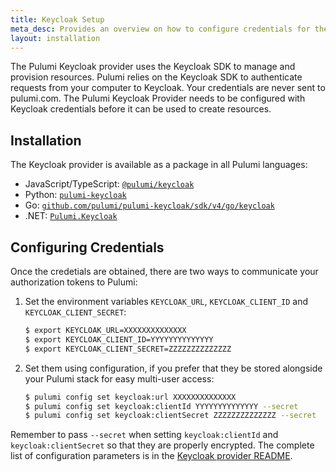 ```yaml
---
title: Keycloak Setup
meta_desc: Provides an overview on how to configure credentials for the Pulumi Keycloak Provider.
layout: installation
---
```


The Pulumi Keycloak provider uses the Keycloak SDK to manage and provision resources.
Pulumi relies on the Keycloak SDK to authenticate requests from your computer to Keycloak. Your credentials are never sent
to pulumi.com.
The Pulumi Keycloak Provider needs to be configured with Keycloak credentials
before it can be used to create resources.

## Installation

The Keycloak provider is available as a package in all Pulumi languages:

* JavaScript/TypeScript: [`@pulumi/keycloak`](https://www.npmjs.com/package/@pulumi/keycloak)
* Python: [`pulumi-keycloak`](https://pypi.org/project/pulumi-keycloak/)
* Go: [`github.com/pulumi/pulumi-keycloak/sdk/v4/go/keycloak`](https://github.com/pulumi/pulumi-keycloak)
* .NET: [`Pulumi.Keycloak`](https://www.nuget.org/packages/Pulumi.Keycloak)

## Configuring Credentials

Once the credetials are obtained, there are two ways to communicate your authorization tokens to Pulumi:

1. Set the environment variables `KEYCLOAK_URL`, `KEYCLOAK_CLIENT_ID` and `KEYCLOAK_CLIENT_SECRET`:

    ```bash
    $ export KEYCLOAK_URL=XXXXXXXXXXXXXX
    $ export KEYCLOAK_CLIENT_ID=YYYYYYYYYYYYYY
    $ export KEYCLOAK_CLIENT_SECRET=ZZZZZZZZZZZZZZ
    ```

2. Set them using configuration, if you prefer that they be stored alongside your Pulumi stack for easy multi-user access:

    ```bash
    $ pulumi config set keycloak:url XXXXXXXXXXXXXX
    $ pulumi config set keycloak:clientId YYYYYYYYYYYYYY --secret
    $ pulumi config set keycloak:clientSecret ZZZZZZZZZZZZZZ --secret
    ```

Remember to pass `--secret` when setting `keycloak:clientId` and `keycloak:clientSecret` so that they are properly encrypted. The complete list of
configuration parameters is in the [Keycloak provider README](https://github.com/pulumi/pulumi-keycloak/blob/master/README.md).

